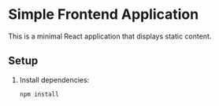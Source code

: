 # Simple Frontend Application

This is a minimal React application that displays static content.

## Setup

1. Install dependencies:
   ```bash
   npm install
